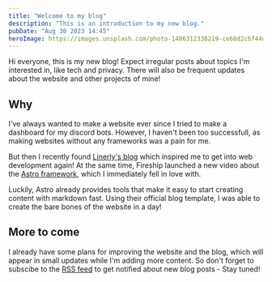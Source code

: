 ```yaml
---
title: "Welcome to my blog"
description: "This is an introduction to my new blog."
pubDate: "Aug 30 2023 14:45"
heroImage: https://images.unsplash.com/photo-1486312338219-ce68d2c6f44d
---
```


Hi everyone, this is my new blog! Expect irregular posts about topics I'm interested in, like tech
and privacy. There will also be frequent updates about the website and other projects of mine!

## Why

I've always wanted to make a website ever since I tried to make a dashboard for my discord bots.
However, I haven't been too successfull, as making websites without any frameworks was a pain for
me.

But then I recently found [Linerly's blog](https://linerly.xyz/en/blog) which inspired me to get
into web development again! At the same time, Fireship launched a new video about the
[Astro framework](https://astro.build), which I immediately fell in love with.

Luckily, Astro already provides tools that make it easy to start creating content with markdown
fast. Using their official blog template, I was able to create the bare bones of the website in a
day!

## More to come

I already have some plans for improving the website and the blog, which will appear in small updates
while I'm adding more content. So don't forget to subscibe to the [RSS feed](../rss.xml) to get
notified about new blog posts - Stay tuned!

